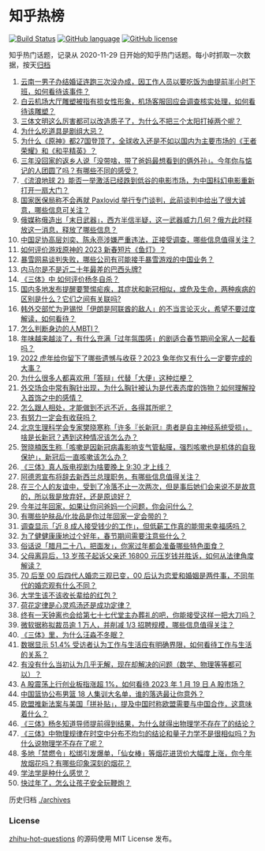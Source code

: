 # 知乎热榜
[![Build Status](https://github.com/ToWeLong/zhihu-hot-questions/workflows/CI/badge.svg)](https://github.com/ToWeLong/zhihu-hot-questions/actions)
[![GitHub language](https://img.shields.io/badge/language-golang-orange.svg)](https://golang.org/)
[![GitHub license](https://img.shields.io/github/license/ToWeLong/zhihu-hot-questions)](https://github.com/ToWeLong/zhihu-hot-questions/blob/main/LICENSE)

知乎热门话题，记录从 2020-11-29 日开始的知乎热门话题。每小时抓取一次数据，按天[归档](./archives)

<!-- BEGIN -->

1. [云南一男子办结婚证连跑三次没办成，因工作人员以要吃饭为由提前半小时下班，如何看待该事件？](https://www.zhihu.com/question/579343400)
1. [白云机场大厅雕塑被指有损女性形象，机场客服回应会调查核实处理，如何看待该雕塑？](https://www.zhihu.com/question/579403253)
1. [三体文明这么厉害都可以改造质子了，为什么不把三个太阳打掉两个呢？](https://www.zhihu.com/question/579195668)
1. [为什么吃道具是剧组大忌？](https://www.zhihu.com/question/47907880)
1. [为什么《原神》都27国登顶了，全球收入还是不如以国内为主要市场的《王者荣耀》和《和平精英》？](https://www.zhihu.com/question/579334271)
1. [三年没回家的返乡人说「没带啥，带了爸妈最想看到的俩外孙」。今年你与惦记的人团圆了吗？有哪些不同的感受？](https://www.zhihu.com/question/579276003)
1. [《流浪地球 2》能否一举激活已经跌到低谷的电影市场，为中国科幻电影重新打开一扇大门？](https://www.zhihu.com/question/579247002)
1. [国家医保局称不会再就 Paxlovid 举行专门谈判，此前谈判中给出了很大诚意，哪些信息可关注？](https://www.zhihu.com/question/579453750)
1. [俄媒称俄造出「末日武器」，西方半信半疑，这一武器威力几何？俄方此时释放这一消息，释放了哪些信息？](https://www.zhihu.com/question/579378057)
1. [中国足协高层刘奕、陈永亮涉嫌严重违法，正接受调查，哪些信息值得关注？](https://www.zhihu.com/question/579617176)
1. [如何评价游戏原神的 2023 新春短片《鱼灯》？](https://www.zhihu.com/question/579623120)
1. [暴雪网易谈判失败，哪些公司有可能接手暴雪游戏的中国业务？](https://www.zhihu.com/question/579404067)
1. [内马尔是不是近二十年最差的巴西头牌?](https://www.zhihu.com/question/579022285)
1. [《三体》中 如何评价杨冬自杀？](https://www.zhihu.com/question/302992033)
1. [国内多地发布提醒要警惕疟疾，其症状和新冠相似，或危及生命，两种疾病的区别是什么？它们之间有关联吗?](https://www.zhihu.com/question/579378162)
1. [韩外交部忙为尹锡悦「伊朗是阿联酋的敌人」的不当言论灭火，希望不要过度解读，如何看待？](https://www.zhihu.com/question/579320459)
1. [怎么判断身边的人MBTI？](https://www.zhihu.com/question/430599997)
1. [年味越来越淡了，有什么充满「过年氛围感」的剧适合春节期间全家人一起看吗？](https://www.zhihu.com/question/579587379)
1. [2022 虎年给你留下了哪些遗憾与收获？2023 兔年你又有什么一定要完成的大事？](https://www.zhihu.com/question/578840723)
1. [为什么很多人都喜欢用「答辩」代替「大便」这种烂梗？](https://www.zhihu.com/question/579004309)
1. [外交场合中常有胸针出现，为什么胸针被认为是代表态度的饰物？如何理解投入首饰之中的感情？](https://www.zhihu.com/question/577123458)
1. [怎么跟人相处，才能做到不远不近，各得其所呢？](https://www.zhihu.com/question/23593694)
1. [有努力一定会有收获吗？](https://www.zhihu.com/question/578338101)
1. [北京生理科学会专家樊晓寒称「许多『长新冠』患者是自主神经系统受损」，啥是长新冠？遇到这种情况该怎么办？](https://www.zhihu.com/question/579370919)
1. [贺晓楠医生称「咳嗽是因新冠病毒影响支气管黏膜，强烈咳嗽也是机体的自我保护」，新冠后一直咳嗽该怎么办？](https://www.zhihu.com/question/579364872)
1. [《三体》真人版电视剧为啥要晚上 9:30 才上线？](https://www.zhihu.com/question/579006748)
1. [阿德恩宣布将辞去新西兰总理职务，有哪些信息值得关注？](https://www.zhihu.com/question/579506021)
1. [在三个人的友谊中，受到了冷落不止一次两次，但是事后她们会来说不是故意的，所以我是放弃好，还是原谅好？](https://www.zhihu.com/question/569614487)
1. [今年过年回家，如果让你问爸妈一个问题，你会问什么？](https://www.zhihu.com/question/579034942)
1. [有哪些护肤品/化妆品是你过年回家一定会带的？](https://www.zhihu.com/question/577709361)
1. [调查显示「近 8 成人接受钱少的工作」，但低薪工作真的能带来幸福感吗？](https://www.zhihu.com/question/579241893)
1. [为了健健康康地过个好年，春节期间需要注意些什么？](https://www.zhihu.com/question/578111639)
1. [俗话说「腊月二十八，把面发」，你家过年都会准备哪些特色面食？](https://www.zhihu.com/question/579204031)
1. [父母离异后，13 岁孩子起诉父亲还 16800 元压岁钱并胜诉，如何从法律角度解读？](https://www.zhihu.com/question/579526428)
1. [70 后至 00 后四代人婚恋三观已变，00 后认为恋爱和婚姻是两件事，不同年代的婚恋观有什么不同？](https://www.zhihu.com/question/579018876)
1. [大学生该不该收长辈给的红包？](https://www.zhihu.com/question/578503833)
1. [荷花定律是心灵鸡汤还是成功定律？](https://www.zhihu.com/question/578888994)
1. [终有一天钟离也会给第七十七代堂主办葬礼的吧，你能接受这样一把大刀吗？](https://www.zhihu.com/question/563489951)
1. [微软据称拟裁员逾 1 万人，并削减 1/3 招聘规模，哪些信息值得关注？](https://www.zhihu.com/question/579319650)
1. [《三体》里，为什么汪淼不冬眠？](https://www.zhihu.com/question/579214410)
1. [数据显示 51.4% 受访者认为工作与生活应有明确界限，如何看待工作与生活的关系？](https://www.zhihu.com/question/579610664)
1. [有没有什么当初认为几乎无解，现在却解决的问题（数学、物理等等都可以）？](https://www.zhihu.com/question/579047848)
1. [A 股震荡上行创业板指涨超 1%，如何看待 2023 年 1 月 19 日 A 股市场？](https://www.zhihu.com/question/579569960)
1. [中国篮协公布男篮 18 人集训大名单，谁的落选最让你意外？](https://www.zhihu.com/question/579532446)
1. [欧盟推新法案与美国「拼补贴」，提及中国时称欧盟需要与中国合作，这意味着什么？](https://www.zhihu.com/question/579383268)
1. [《三体》杨冬知道导师提前得到结果，为什么就得出物理学不存在了的结论？](https://www.zhihu.com/question/579324165)
1. [《三体》中物理规律在时空中分布不均匀的结论和量子力学不是很相似吗？为什么说物理学不存在了呢？](https://www.zhihu.com/question/33178197)
1. [多地「禁燃令」松绑引发爆单，「仙女棒」等烟花进货价大幅度上涨，你今年放烟花吗？有哪些印象深刻的烟花？](https://www.zhihu.com/question/579379659)
1. [学法学是种什么感觉？](https://www.zhihu.com/question/266710802)
1. [快过年了，怎么让孩子安全玩鞭炮？](https://www.zhihu.com/question/511165192)

<!-- END -->

历史归档 [./archives](./archives)


### License
[zhihu-hot-questions](https://github.com/towelong/zhihu-hot-questions) 的源码使用 MIT License 发布。